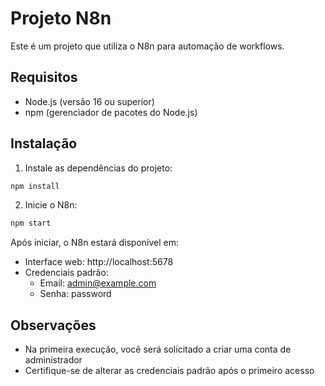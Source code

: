 # Projeto N8n

Este é um projeto que utiliza o N8n para automação de workflows.

## Requisitos

- Node.js (versão 16 ou superior)
- npm (gerenciador de pacotes do Node.js)

## Instalação

1. Instale as dependências do projeto:
```bash
npm install
```

2. Inicie o N8n:
```bash
npm start
```

Após iniciar, o N8n estará disponível em:
- Interface web: http://localhost:5678
- Credenciais padrão:
  - Email: admin@example.com
  - Senha: password

## Observações

- Na primeira execução, você será solicitado a criar uma conta de administrador
- Certifique-se de alterar as credenciais padrão após o primeiro acesso 